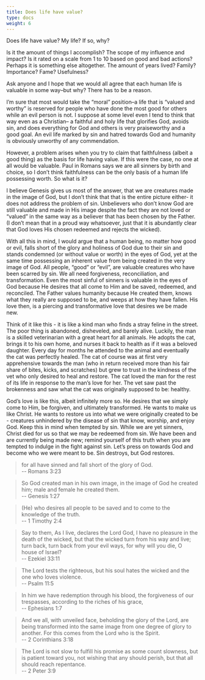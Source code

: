 ```yaml
---
title: Does life have value?
type: docs
weight: 6
---
```


Does life have value? My life? If so, why? 

Is it the amount of things I accomplish? The scope of my influence and impact? Is it rated on a scale from 1 to 10 based on good and bad actions? Perhaps it is something else altogether. The amount of years lived? Family? Importance? Fame? Usefulness?

Ask anyone and I hope that we would all agree that each human life is valuable in some way–but why? There has to be a reason. 

I’m sure that most would take the “moral” position–a life that is “valued and worthy” is reserved for people who have done the most good for others while an evil person is not. I suppose at some level even I tend to think that way even as a Christian– a faithful and holy life that glorifies God, avoids sin, and does everything for God and others is very praiseworthy and a good goal. An evil life marked by sin and hatred towards God and humanity is obviously unworthy of any commendation. 

However, a problem arises when you try to claim that faithfulness (albeit a good thing) as the basis for life having value. If this were the case, no one at all would be valuable. Paul in Romans says we are all sinners by birth and choice, so I don’t think faithfulness can be the only basis of a human life possessing worth. So what is it?

I believe Genesis gives us most of the answer, that we are creatures made in the image of God, but I don’t think that that is the entire picture either- it does not address the problem of sin. Unbelievers who don’t know God are still valuable and made in His image despite the fact they are not loved or “valued” in the same way as a believer that has been chosen by the Father. (I don’t mean that in a proud way whatsoever, just that it is abundantly clear that God loves His chosen redeemed and rejects the wicked).

With all this in mind, I would argue that a human being, no matter how good or evil, falls short of the glory and holiness of God due to their sin and stands condemned (or without value or worth) in the eyes of God, yet at the same time possessing an inherent value from being created in the very image of God. All people, “good” or “evil”, are valuable creatures who have been scarred by sin. We all need forgiveness, reconciliation, and transformation. Even the most sinful of sinners is valuable in the eyes of God because He desires that all come to Him and be saved, redeemed, and reconciled. The Father values humanity because He created them, knows what they really are supposed to be, and weeps at how they have fallen. His love then, is a piercing and transformative love that desires we be made new. 

Think of it like this - it is like a kind man who finds a stray feline in the street. The poor thing is abandoned, disheveled, and barely alive. Luckily, the man is a skilled veterinarian with a great heart for all animals. He adopts the cat, brings it to his own home, and nurses it back to health as if it was a beloved daughter. Every day for months he attended to the animal and eventually the cat was perfectly healed. The cat of course was at first very apprehensive towards the man (who in return received more than his fair share of bites, kicks, and scratches) but grew to trust in the kindness of the vet who only desired to heal and restore. The cat loved the man for the rest of its life in response to the man’s love for her. The vet saw past the brokenness and saw what the cat was originally supposed to be: healthy. 

God’s love is like this, albeit infinitely more so. He desires that we simply come to Him, be forgiven, and ultimately transformed. He wants to make us like Christ. He wants to restore us into what we were originally created to be - creatures unhindered by the disease of sin that know, worship, and enjoy God. Keep this in mind when tempted by sin. While we are yet sinners, Christ died for us so that we may be redeemed from sin. We have been and are currently being made new; remind yourself of this truth when you are tempted to indulge in the fight against sin. Let’s press on towards God and become who we were meant to be. Sin destroys, but God restores.

> for all have sinned and fall short of the glory of God.  
> -- Romans 3:23

> So God created man in his own image,
in the image of God he created him;
male and female he created them.  
> -- Genesis 1:27

> (He) who desires all people to be saved and to come to the knowledge of the truth.  
> -- 1 Timothy 2:4

> Say to them, As I live, declares the Lord God, I have no pleasure in the death of the wicked, but that the wicked turn from his way and live; turn back, turn back from your evil ways, for why will you die, O house of Israel?  
> -- Ezekiel 33:11

> The Lord tests the righteous, but his soul hates the wicked and the one who loves violence.  
> -- Psalm 11:5

> In him we have redemption through his blood, the forgiveness of our trespasses, according to the riches of his grace,  
> -- Ephesians 1:7

> And we all, with unveiled face, beholding the glory of the Lord, are being transformed into the same image from one degree of glory to another. For this comes from the Lord who is the Spirit.  
> -- 2 Corinthians 3:18

> The Lord is not slow to fulfill his promise as some count slowness, but is patient toward you, not wishing that any should perish, but that all should reach repentance.  
> -- 2 Peter 3:9

<script src="https://static.esvmedia.org/crossref/crossref.min.js" type="text/javascript"></script>